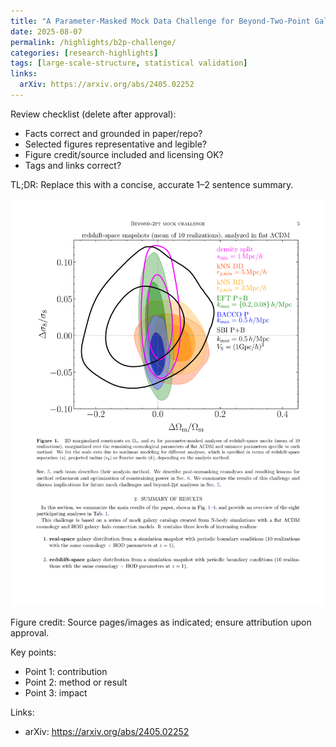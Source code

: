 ```yaml
---
title: "A Parameter-Masked Mock Data Challenge for Beyond-Two-Point Galaxy Clustering Statistics"
date: 2025-08-07
permalink: /highlights/b2p-challenge/
categories: [research-highlights]
tags: [large-scale-structure, statistical validation]
links:
  arXiv: https://arxiv.org/abs/2405.02252
---
```


Review checklist (delete after approval):
- Facts correct and grounded in paper/repo?
- Selected figures representative and legible?
- Figure credit/source included and licensing OK?
- Tags and links correct?


TL;DR: Replace this with a concise, accurate 1–2 sentence summary.

![Figure](/images/highlights/b2p-challenge/b2p-challenge-fig1.png)

Figure credit: Source pages/images as indicated; ensure attribution upon approval.

Key points:
- Point 1: contribution
- Point 2: method or result
- Point 3: impact

Links:
- arXiv: https://arxiv.org/abs/2405.02252
